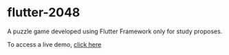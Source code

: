 # flutter-2048
A puzzle game developed using Flutter Framework only for study proposes.

To access a live demo, [click here](https://arlandantas.github.io/flutter-2048/game)

